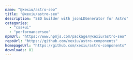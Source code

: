 ```yaml
---
name: "@xexiu/astro-seo"
title: "@xexiu/astro-seo"
description: "SEO builder with jsonLDGenerator for Astro"
categories:
  - "css+ui"
  - "performance+seo"
npmUrl: "https://www.npmjs.com/package/@xexiu/astro-seo"
repoUrl: "https://github.com/xexiu/astro-components"
homepageUrl: "https://github.com/xexiu/astro-components"
downloads: 81
---
```

